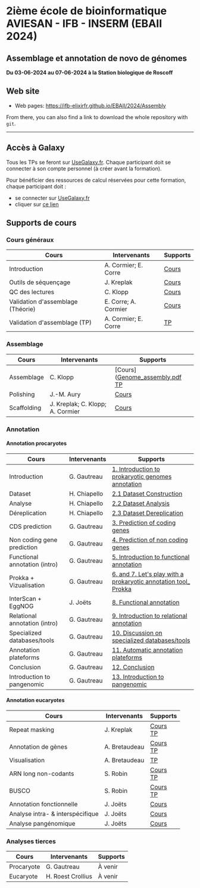 
# 2ième école de bioinformatique AVIESAN - IFB - INSERM (EBAII 2024)

## Assemblage et annotation de novo de génomes

**Du 03-06-2024 au 07-06-2024 à la Station biologique de Roscoff**


## Web site

- Web pages: <https://ifb-elixirfr.github.io/EBAII/2024/Assembly>

From there, you can also find a link to download the whole repository with `git`.

****

## Accès à Galaxy

Tous les TPs se feront sur [UseGalaxy.fr](https://usegalaxy.fr). Chaque participant doit se connecter à son compte personnel (à créer avant la formation).

Pour bénéficier des ressources de calcul réservées pour cette formation, chaque participant doit :

- se connecter sur [UseGalaxy.fr](https://usegalaxy.fr)
- cliquer sur [ce lien](https://usegalaxy.fr/join-training/ebaii_aa/)

## Supports de cours

### Cours généraux

| Cours                             | Intervenants         | Supports                                                                                                                                         |
|-----------------------------------|----------------------|--------------------------------------------------------------------------------------------------------------------------------------------------|
| Introduction                      | A. Cormier; E. Corre | [Cours](https://training.galaxyproject.org/training-material/topics/assembly/tutorials/get-started-genome-assembly/slides.html)                  |
| Outils de séquençage              | J. Kreplak           | [Cours](https://docs.google.com/presentation/d/1rtTCyVF4dz0Trmny5e8r1brzfNab8ZUN/edit?usp=sharing&ouid=109813995176155673766&rtpof=true&sd=true) |
| QC des lectures                   | C. Klopp             | [Cours](https://hackmd.io/EsjYvtqdQAmW9RmvKr-aaQ?view)                                                                                           |
| Validation d'assemblage (Théorie) | E. Corre; A. Cormier | [Cours](https://training.galaxyproject.org/training-material/topics/assembly/tutorials/assembly-quality-control/slides.html)                     |
| Validation d'assemblage (TP)      | A. Cormier; E. Corre | [TP](https://training.galaxyproject.org/training-material/topics/assembly/tutorials/assembly-quality-control/tutorial.html)                      |


### Assemblage

| Cours         | Intervenants                     | Supports                                                                                                      |
|---------------|----------------------------------|---------------------------------------------------------------------------------------------------------------|
| Assemblage    | C. Klopp                         | [Cours]([Genome_assembly.pdf](https://drive.google.com/file/d/1grzP1CpzLeEwM1Cvv2QkfcayyK3bR4gr/view?pli=1) <br> [TP]([Genome_assembly_tp.pdf](https://github.com/IFB-ElixirFr/EBAII/blob/master/2022/Assembly/Genome_assembly_tp.pdf))                                                |
| Polishing     | J.-M. Aury                       | [Cours](https://docs.google.com/presentation/d/1RAScBkXvWkRCuD2WAbgNLJZ8zJNXz9skkHJ-MGp4VBk/edit?usp=sharing) |
| Scaffolding   | J. Kreplak; C. Klopp; A. Cormier | [Cours](https://drive.google.com/file/d/1SRBBqRPUUTePJ7K1wsqbmaFGqAuvVIt6/view?usp=sharing)                   |

### Annotation

#### Annotation procaryotes

| Cours                         | Intervenants | Supports                                                                                                                                                                              |
|-------------------------------|--------------|---------------------------------------------------------------------------------------------------------------------------------------------------------------------------------------|
| Introduction                  | G. Gautreau  | [1. Introduction to prokaryotic genomes annotation](https://github.com/IFB-ElixirFr/EBAII/files/9681928/1.Introduction.to.prokaryotic.genomes.annotation.pdf)|
| Dataset                       | H. Chiapello | [2.1 Dataset Construction](https://github.com/IFB-ElixirFr/EBAII/files/9659668/2.1-Dataset-Construction-EBAIIA.A.pdf)|
| Analyse                       | H. Chiapello | [2.2 Dataset Analysis](https://github.com/IFB-ElixirFr/EBAII/files/9659684/2.2-Dataset-Analysis-EBAIIA.A.pdf)|
| Déreplication                 | H. Chiapello | [2.3 Dataset Dereplication](https://github.com/IFB-ElixirFr/EBAII/files/9659690/2.3-Dataset-Dereplication-EBAIIA.A.pdf)|
| CDS prediction                | G. Gautreau  | [3. Prediction of coding genes](https://github.com/IFB-ElixirFr/EBAII/files/9681927/3.Prediction.of.coding.genes.pdf)|
| Non coding gene prediction    | G. Gautreau  | [4. Prediction of non coding genes](https://github.com/IFB-ElixirFr/EBAII/files/9681926/4.Prediction.of.non.coding.genes.pdf)|
| Functional annotation (intro) | G. Gautreau  | [5. Introduction to functional annotation](https://github.com/IFB-ElixirFr/EBAII/files/9681925/5.Introduction.to.functional.annotation.pdf)|
| Prokka + Vizualisation        | G. Gautreau  | [6. and 7. Let's play with a prokaryotic annotation tool_ Prokka](https://github.com/IFB-ElixirFr/EBAII/files/9681924/6.and.7.Let.s.play.with.a.prokaryotic.annotation.tool_.Prokka_JBrowse.pdf)|
| InterScan + EggNOG            | J. Joëts     | [8. Functional annotation](https://github.com/IFB-ElixirFr/EBAII/files/9662567/FunctAnnot.jjoets.pdf)|
| Relational annotation (intro) | G. Gautreau  | [9. Introduction to relational annotation](https://github.com/IFB-ElixirFr/EBAII/files/9681923/9.Introduction.to.relational.annotation.pdf)|
| Specialized databases/tools   | G. Gautreau  | [10. Discussion on specialized databases/tools](https://github.com/IFB-ElixirFr/EBAII/files/9681921/10.Discussion.on.specialized.databases.pdf)|
| Annotation plateforms          | G. Gautreau  | [11. Automatic annotation plateforms](https://github.com/IFB-ElixirFr/EBAII/files/9681920/_11.Automatic.annotation.plateform.pdf)|
| Conclusion                    | G. Gautreau  | [12. Conclusion](https://github.com/IFB-ElixirFr/EBAII/files/9681919/12.Conclusion.prokaryotic.genome.annotation.pdf)|
| Introduction to pangenomic    | G. Gautreau  | [13. Introduction to pangenomic](https://github.com/IFB-ElixirFr/EBAII/files/9681917/13.Introduction.to.pangenomic.pdf)|

#### Annotation eucaryotes

| Cours                            | Intervenants  | Supports |
|----------------------------------|---------------|----------|
| Repeat masking                   | J. Kreplak    | [Cours](https://drive.google.com/file/d/1rcF9d7ZG4gPMrMYjt3vhwGzCGhdF2BVy/view?usp=sharing) <br> [TP](https://training.galaxyproject.org/training-material/topics/genome-annotation/tutorials/repeatmasker/tutorial.html) |
| Annotation de gènes              | A. Bretaudeau | [Cours](https://training.galaxyproject.org/training-material/topics/genome-annotation/slides/introduction.html)<br>[TP](https://training.galaxyproject.org/topics/genome-annotation/tutorials/funannotate/tutorial.html) |
| Visualisation                    | A. Bretaudeau | [TP](https://training.galaxyproject.org/topics/genome-annotation/tutorials/funannotate/tutorial.html#visualisation-with-a-genome-browser) |
| ARN long non-codants             | S. Robin      | [Cours](FEELnc_Sept_2022.pdf)<br>[TP](https://training.galaxyproject.org/topics/genome-annotation/tutorials/lncrna/tutorial.html) |
| BUSCO                            | S. Robin      | [Cours](BUSCO_Sept_2022.pdf)<br>[TP]() |
| Annotation fonctionnelle         | J. Joëts      | [Cours](https://drive.google.com/file/d/1vP2NMW0c0aOWSRHKwU3FNHzHRovg9GMp/view?usp=sharing) |
| Analyse intra- & interspécifique | J. Joëts      |  [Cours](https://drive.google.com/file/d/1UQuovplBzxYgk-kIw8E5dIJ-ids2yVmh/view?usp=sharing) |
| Analyse pangénomique             | J. Joëts      |  [Cours](https://drive.google.com/file/d/1ueTV24RUvvof4rUSKv7dKRYr5HcGvarq/view?usp=sharing) |


### Analyses tierces

| Cours      | Intervenants      | Supports |
|------------|-------------------|----------|
| Procaryote | G. Gautreau       |  À venir |
| Eucaryote  | H. Roest Crollius |  À venir |
